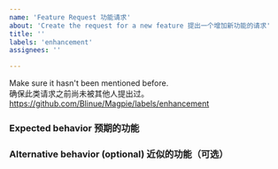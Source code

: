 ```yaml
---
name: 'Feature Request 功能请求'
about: 'Create the request for a new feature 提出一个增加新功能的请求'
title: ''
labels: 'enhancement'
assignees: ''

---
```


Make sure it hasn't been mentioned before.  
确保此类请求之前尚未被其他人提出过。  
https://github.com/Blinue/Magpie/labels/enhancement

### Expected behavior 预期的功能



### Alternative behavior (optional) 近似的功能（可选）


